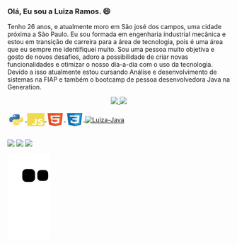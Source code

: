 ### Olá, Eu sou a Luiza Ramos. 😄
Tenho 26 anos, e atualmente moro em São josé dos campos, uma cidade próxima a São Paulo. Eu sou formada em engenharia industrial mecânica e estou em transição de carreira para a área de tecnologia, pois é uma área que eu sempre me identifiquei muito. Sou uma pessoa muito objetiva e gosto de novos desafios, adoro a possibilidade de criar novas funcionalidades e otimizar o nosso dia-a-dia com o uso da tecnologia.
Devido a isso atualmente estou cursando Análise e desenvolvimento de sistemas na FIAP e também o bootcamp de pessoa desenvolvedora Java na Generation. 


<div align="center">
  <a href="https://github.com/luizavramos">
  <img height="180em" src="https://github-readme-stats.vercel.app/api?username=luizavramos&show_icons=true&theme=radical&include_all_commits=true&count_private=true"/>
  <img height="180em" src="https://github-readme-stats.vercel.app/api/top-langs/?username=luizavramos&layout=compact&langs_count=7&theme=radical"/>
</div>


<div style="display: inline_block"><br>
  <img align="center" alt="Luiza-Python" height="30" width="40" src="https://raw.githubusercontent.com/devicons/devicon/master/icons/python/python-original.svg">
  <img align="center" alt="Luiza-Js" height="30" width="40" src="https://raw.githubusercontent.com/devicons/devicon/master/icons/javascript/javascript-plain.svg">
  <img align="center" alt="Luiza-HTML" height="30" width="40" src="https://raw.githubusercontent.com/devicons/devicon/master/icons/html5/html5-original.svg">
  <img align="center" alt="Luiza-CSS" height="30" width="40" src="https://raw.githubusercontent.com/devicons/devicon/master/icons/css3/css3-original.svg">
 <img align="center" alt="Luiza-Java" height="30" width="40" src="https://cdn.jsdelivr.net/gh/devicons/devicon/icons/java/java-original.svg" />
 
 
</div>
  
  ##
 
<div> 
  <a href="https://www.linkedin.com/in/luiza-ramos-b96a4a160/" target="_blank"><img src="https://img.shields.io/badge/-LinkedIn-%230077B5?style=for-the-badge&logo=linkedin&logoColor=white" target="_blank"></a> 
 <a href="https://instagram.com/luizav.ramos" target="_blank"><img src="https://img.shields.io/badge/-Instagram-%23E4405F?style=for-the-badge&logo=instagram&logoColor=white" target="_blank"></a>
  <a href = "mailto:luizavramos30@gmail.com"><img src="https://img.shields.io/badge/-Gmail-%23333?style=for-the-badge&logo=gmail&logoColor=white" target="_blank"></a>
  
 
  ![Snake animation](https://github.com/rafaballerini/rafaballerini/blob/output/github-contribution-grid-snake.svg)
 
</div>



